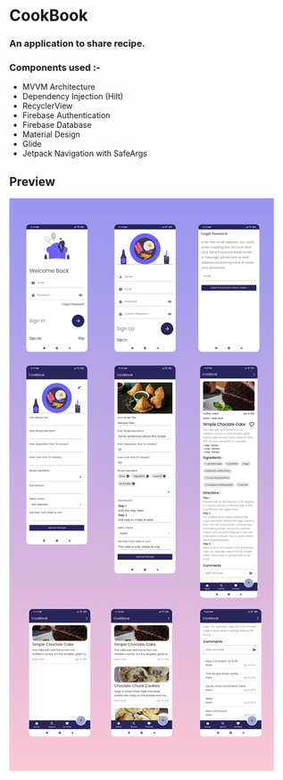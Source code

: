 # CookBook
### An application to share recipe.
### Components used :-

* MVVM Architecture
* Dependency Injection (Hilt)
* RecyclerView
* Firebase Authentication
* Firebase Database
* Material Design
* Glide
* Jetpack Navigation with SafeArgs

## Preview
![alt-text](https://github.com/kisanshah/CookBook/blob/main/Screenshot/screenshot.jpg?raw=true)

